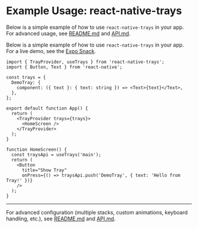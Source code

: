 # Example Usage: react-native-trays

Below is a simple example of how to use `react-native-trays` in your app. For advanced usage, see [README.md](./README.md) and [API.md](./API.md).

Below is a simple example of how to use `react-native-trays` in your app. For a live demo, see the [Expo Snack](https://snack.expo.dev/@sivanthaeatme/react-native-trays).

```tsx
import { TrayProvider, useTrays } from 'react-native-trays';
import { Button, Text } from 'react-native';

const trays = {
  DemoTray: {
    component: ({ text }: { text: string }) => <Text>{text}</Text>,
  },
};

export default function App() {
  return (
    <TrayProvider trays={trays}>
      <HomeScreen />
    </TrayProvider>
  );
}

function HomeScreen() {
  const traysApi = useTrays('main');
  return (
    <Button
      title="Show Tray"
      onPress={() => traysApi.push('DemoTray', { text: 'Hello from Tray!' })}
    />
  );
}
```

---

For advanced configuration (multiple stacks, custom animations, keyboard handling, etc.), see [README.md](./README.md) and [API.md](./API.md).
